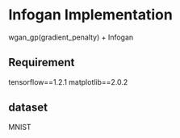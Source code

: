 # Infogan Implementation
wgan_gp(gradient_penalty) + Infogan

## Requirement
tensorflow==1.2.1
matplotlib==2.0.2

## dataset
MNIST
